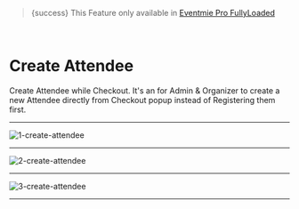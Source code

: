 
>{success} This Feature only available in [Eventmie Pro FullyLoaded](https://classiebit.com/eventmie-pro-fullyloaded)

<br>

# Create Attendee

Create Attendee while Checkout. It's an for Admin & Organizer to create a new Attendee directly from Checkout popup instead of Registering them first.

---

![1-create-attendee](/images/fullyloaded/1-create-attendee.webp "1-create-attendee")

---

![2-create-attendee](/images/fullyloaded/2-create-attendee.webp "2-create-attendee")

---

![3-create-attendee](/images/fullyloaded/3-create-attendee.webp "3-create-attendee")

---

